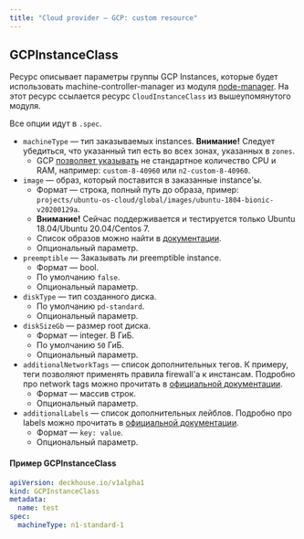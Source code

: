 ```yaml
---
title: "Сloud provider — GCP: custom resource"
---
```


## GCPInstanceClass

Ресурс описывает параметры группы GCP Instances, которые будет использовать machine-controller-manager из модуля [node-manager](/modules/040-node-manager/). На этот ресурс ссылается ресурс `CloudInstanceClass` из вышеупомянутого модуля.

Все опции идут в `.spec`.

* `machineType` — тип заказываемых instances. **Внимание!** Следует убедиться, что указанный тип есть во всех зонах, указанных в `zones`.
    * GCP [позволяет указывать](https://cloud.google.com/compute/docs/instances/creating-instance-with-custom-machine-type#create) не стандартное количество CPU и RAM, например: `custom-8-40960` или `n2-custom-8-40960`.
* `image` — образ, который поставится в заказанные instance'ы.
    * Формат — строка, полный путь до образа, пример: `projects/ubuntu-os-cloud/global/images/ubuntu-1804-bionic-v20200129a`.
    * **Внимание!** Сейчас поддерживается и тестируется только Ubuntu 18.04/Ubuntu 20.04/Centos 7.
    * Список образов можно найти в [документации](https://cloud.google.com/compute/docs/images#ubuntu).
    * Опциональный параметр.
* `preemptible` — Заказывать ли preemptible instance.
    * Формат — bool.
    * По умолчанию `false`.
    * Опциональный параметр.
* `diskType` — тип созданного диска.
    * По умолчанию `pd-standard`.
    * Опциональный параметр.
* `diskSizeGb` — размер root диска.
    * Формат — integer. В ГиБ.
    * По умолчанию `50` ГиБ.
    * Опциональный параметр.
* `additionalNetworkTags` — список дополнительных тегов. К примеру, теги позволяют применять правила firewall'а к инстансам. Подробно про network tags можно прочитать в [официальной документации](https://cloud.google.com/vpc/docs/add-remove-network-tags).
    * Формат — массив строк.
    * Опциональный параметр.
* `additionalLabels` — список дополнительных лейблов. Подробно про labels можно прочитать в [официальной документации](https://cloud.google.com/resource-manager/docs/creating-managing-labels).
    * Формат — `key: value`.
    * Опциональный параметр.

#### Пример GCPInstanceClass

```yaml
apiVersion: deckhouse.io/v1alpha1
kind: GCPInstanceClass
metadata:
  name: test
spec:
  machineType: n1-standard-1
```
